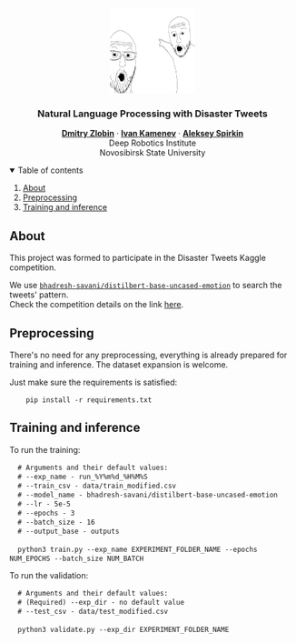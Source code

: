 <!-- PROJECT LOGO -->
<br />
<p align="center">
  <a href="https://github.com/BodgeDook/Disaster-Tweets">
    <img src="./docs_src/preview.png" alt="Logo" width="150" height="150">
  </a>

  <h3 align="center">Natural Language Processing with Disaster Tweets</h3>
</p>

<p align="center">
  <a href="https://github.com/BodgeDook/"><b>Dmitry Zlobin</b></a> · <a href="https://github.com/KamenevIvan/"><b>Ivan Kamenev</b></a> · <a href="https://github.com/703lovelost/"><b>Aleksey Spirkin</b></a>
  <br />
  Deep Robotics Institute
  <br />
  Novosibirsk State University
</p>

<!-- TABLE OF CONTENTS -->
<details open="open">
  <summary>Table of contents</summary>
  <ol>
    <li><a href="#About">About</a></li>
    <li><a href="#Preprocessing">Preprocessing</a></li>
    <li><a href="#Training-and-inference">Training and inference</a></li>
  </ol>
</details>

## About

This project was formed to participate in the Disaster Tweets Kaggle competition.

We use <a href="https://huggingface.co/bhadresh-savani/distilbert-base-uncased-emotion">`bhadresh-savani/distilbert-base-uncased-emotion`</a> to search the tweets' pattern.
<br />
Check the competition details on the link <a href="https://www.kaggle.com/competitions/nlp-getting-started">here</a>.

## Preprocessing

There's no need for any preprocessing, everything is already prepared for training and inference. The dataset expansion is welcome.

Just make sure the requirements is satisfied:
```
    pip install -r requirements.txt
```

## Training and inference

To run the training:
```
  # Arguments and their default values:
  # --exp_name - run_%Y%m%d_%H%M%S
  # --train_csv - data/train_modified.csv
  # --model_name - bhadresh-savani/distilbert-base-uncased-emotion
  # --lr - 5e-5
  # --epochs - 3
  # --batch_size - 16
  # --output_base - outputs

  python3 train.py --exp_name EXPERIMENT_FOLDER_NAME --epochs NUM_EPOCHS --batch_size NUM_BATCH
```

To run the validation:
```
  # Arguments and their default values:
  # (Required) --exp_dir - no default value
  # --test_csv - data/test_modified.csv

  python3 validate.py --exp_dir EXPERIMENT_FOLDER_NAME
```